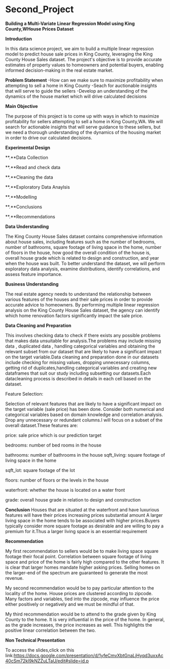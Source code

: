 # Second_Project

**Building a Multi-Variate Linear Regression Model using King County,WHouse Prices Dataset**


**Introduction**

In this data science project, we aim to build a multiple linear regression model to predict house sale prices in King County, leveraging the King County House Sales dataset. The project's objective is to provide accurate estimates of property values to homeowners and potential buyers, enabling informed decision-making in the real estate market.

**Problem Statement**
-How can we make sure to maximize profitability when attempting to sell a home in King County
-Seach for auctionable insights that will serve to guide the sellers
-Develop an understanding of the dynamics of the house market which will drive calculated decisions

**Main Objective**

The purpose of this project is to come up with ways in which to maximize profitability for sellers attempting to sell a home in King County,WA. We will search for actionable insights that will serve guidance to these sellers, but we need a thorough understanding of the dynamics of the housing market in order to drive our calculated decisions.

**Experimental Design**

**.**Data Collection

**.**Read and check data

**.**Cleaning the data

**.**Exploratory Data Anaylsis

**.**Modelling

**.**Conclusions 

**.**Recommendations

**Data Understanding**

The King County House Sales dataset contains comprehensive information about house sales, including features such as the number of bedrooms, number of bathrooms, square footage of living space in the home, number of floors in the house, how good the overall condition of the house is, overall house grade which is related to design and construction, and year when the house was built. To better understand the dataset, we will perform exploratory data analysis, examine distributions, identify correlations, and assess feature importance.

**Business Understanding**

The real estate agency needs to understand the relationship between various features of the houses and their sale prices in order to provide accurate advice to homeowners. By performing multiple linear regression analysis on the King County House Sales dataset, the agency can identify which home renovation factors significantly impact the sale price.

**Data Cleaning and  Preparation**

This involves checking data to check if there exists any possible problems that makes data unsuitable for analysis.The problems may include missing data , duplicated data , handling categorical variables and obtaining the relevant subset from our dataset that are likely to have a significant impact on the target variable.Data cleaning and preparation done in our datasets include checking for missing values, dropping unnecessary columns, getting rid of duplicates,handling categorical variables and creating new dataframes that suit our study including subsetting our datasets.Each datacleaning process is described in details in each cell based on the dataset.

Feature Selection:

Selection of relevant features that are likely to have a significant impact on the target variable (sale price) has been done. Consider both numerical and categorical variables based on domain knowledge and correlation analysis. Drop any unnecessary or redundant columns.I will focus on a subset of the overall dataset.These features are:

price: sale price which is our prediction target

bedrooms: number of bed rooms in the house

bathrooms: number of bathrooms in the house
sqft_living: square footage of living space in the home

sqft_lot: square footage of the lot

floors: number of floors or the levels in the house

waterfront: whether the house is located on a water front

grade: overall house grade in relation to design and construction

**Conclusion**
Houses that are situated at the waterfront and have luxurious features will have their prices increasing prices  substantial amount
A larger living space in the home tends to be associated with higher prices.Buyers typically consider more square footage as desirable and are willing to pay a premium for it.Thus a larger living space is an essential requirement


**Recommendation**

My first recommendation to sellers would be to make living space square footage their focal point. Correlation between square footage of living space and price of the home is fairly high compared to the other features. It is clear that larger homes mandate higher asking prices. Selling homes on the larger-end of the spectrum are guaranteed to generate the most revenue.

My second recommendation would be to pay particular attention to the locality of the home. House prices are clustered according to zipcode. Many factors and variables, tied into the zipcode, may influence the price either positively or negatively and we must be mindful of that.

My third recommendation would be to attend to the grade given by King County to the home. It is very influential in the price of the home. In general, as the grade increases, the price increases as well. This highlights the positive linear correlation between the two.

**Non Technical Presentation**

To access the slides,click on this link:https://docs.google.com/presentation/d/1yfeCmvXbtGnaLjHyqd3uxxAc40cSm72kl9kNZZuLTaU/edit#slide=id.p


